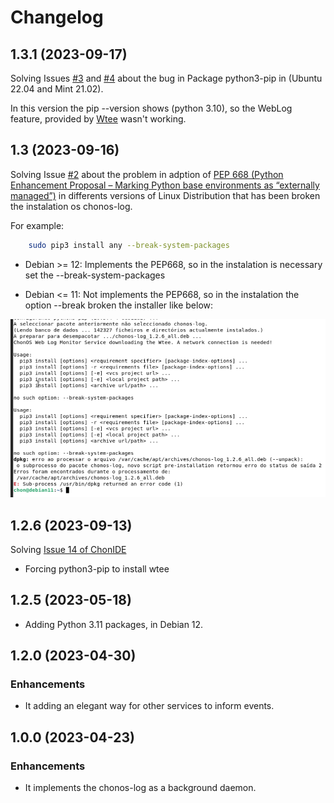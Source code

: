 # Changelog
## 1.3.1 (2023-09-17)
Solving Issues [#3](https://github.com/chon-group/dpkg-chonos-log/issues/3) and [#4](https://github.com/chon-group/dpkg-chonos-log/issues/4) about the bug in Package python3-pip in (Ubuntu 22.04 and Mint 21.02). 

In this version the pip --version shows (python 3.10), so the WebLog feature, provided by [Wtee](https://pypi.org/project/wtee/) wasn't working.

## 1.3 (2023-09-16)
Solving Issue [#2](https://github.com/chon-group/dpkg-chonos-log/issues/2) about the problem in adption of [PEP 668 (Python Enhancement Proposal – Marking Python base environments as “externally managed”)](https://peps.python.org/pep-0668/) in differents versions of Linux Distribution that has been broken the instalation os chonos-log. 

For example:
```sh
    sudo pip3 install any --break-system-packages
``` 

+ Debian >= 12: Implements the PEP668, so in the instalation is necessary set the --break-system-packages 

+ Debian <= 11: Not implements the PEP668, so in the instalation the option --break broken the installer like below:

![img](.imgs/debian11-error.png)

## 1.2.6 (2023-09-13)
Solving [Issue 14 of ChonIDE](https://github.com/chon-group/chonIDE/issues/14)
- Forcing python3-pip to install wtee
## 1.2.5 (2023-05-18)

- Adding Python 3.11 packages, in Debian 12.
## 1.2.0 (2023-04-30)
### Enhancements
- It adding an elegant way for other services to inform events.
## 1.0.0 (2023-04-23)
### Enhancements
- It implements the chonos-log as a background daemon.